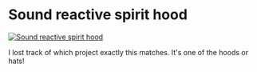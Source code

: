 # Sound reactive spirit hood

[![Sound reactive spirit hood](/../files/images/hat-888.gif?raw=true "Sound reactive spirit hood")](#sound-reactive-spirit-hood)

I lost track of which project exactly this matches. It's one of the hoods or hats!
